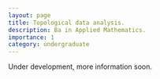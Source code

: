 ```yaml
---
layout: page
title: Topological data analysis.
description: Ba in Applied Mathematics. 
importance: 1
category: undergraduate
---
```


Under development, more information soon. 
